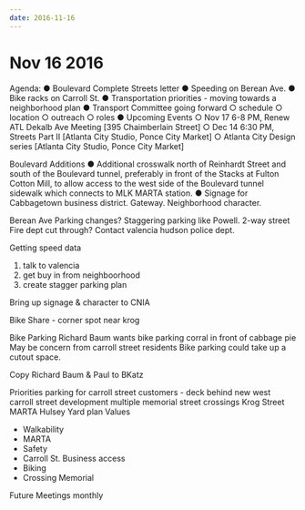 ```yaml
---
date: 2016-11-16
---
```


# Nov 16 2016

Agenda:
● Boulevard Complete Streets letter
● Speeding on Berean Ave.
● Bike racks on Carroll St.
● Transportation priorities - moving towards a neighborhood plan
● Transport Committee going forward
○   schedule
○   location
○   outreach
○   roles
● Upcoming Events
○   Nov 17 6-8 PM, Renew ATL Dekalb Ave Meeting [395 Chaimberlain Street]
○   Dec 14 6:30 PM, Streets Part II [Atlanta City Studio, Ponce City Market]
○   Atlanta City Design series [Atlanta City Studio, Ponce City Market]

Boulevard Additions
● Additional crosswalk north of Reinhardt Street and south of the Boulevard tunnel, preferably in front of the Stacks at Fulton Cotton Mill, to allow access to the west side of the Boulevard tunnel sidewalk which connects to MLK MARTA station.
● Signage for Cabbagetown business district. Gateway. Neighborhood character.

Berean Ave
Parking changes? Staggering parking like Powell.
2-way street
Fire dept cut through?
Contact
  valencia hudson
  police dept.

 Getting speed data

1.  talk to valencia
2.  get buy in from neighboorhood
3.  create stagger parking plan

Bring up signage & character to CNIA

Bike Share - corner spot near krog

Bike Parking
Richard Baum wants bike parking corral in front of cabbage pie
May be concern from carroll street residents
Bike parking could take up a cutout space.

Copy Richard Baum & Paul to BKatz

Priorities
parking for carroll street customers - deck behind new west carroll street development
multiple memorial street crossings
Krog Street MARTA
Hulsey Yard plan
Values
 - Walkability
 - MARTA
 - Safety
 - Carroll St. Business access
 - Biking
 - Crossing Memorial

Future Meetings
monthly
